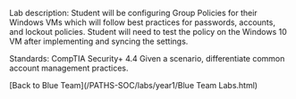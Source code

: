 Lab description: Student will be configuring Group Policies for their Windows VMs which will follow best practices for passwords, accounts, and lockout policies. Student will need to test the policy on the Windows 10 VM after implementing and syncing the settings.

Standards: CompTIA Security+ 4.4 Given a scenario, differentiate common account management practices.

[Back to Blue Team](/PATHS-SOC/labs/year1/Blue Team Labs.html)
